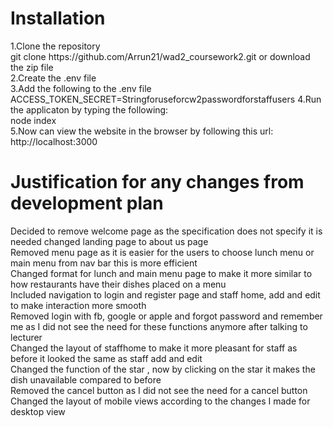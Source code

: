 <h1>Installation</h1>
1.Clone the repository
<br>
git clone https://github.com/Arrun21/wad2_coursework2.git    
or download the zip file
<br>
2.Create the .env file 
<br>
3.Add the following to the .env file <br>
ACCESS_TOKEN_SECRET=Stringforuseforcw2passwordforstaffusers   
4.Run the applicaton by typing the following:<br>
node index
<br>
5.Now can view the website in the browser by following this url:<br>
http://localhost:3000
<br>
<h1>Justification for any changes from development plan</h1>

Decided to remove welcome page as the specification does not specify it is needed changed landing page to about us page<br>
Removed menu page as it is easier for the users to choose lunch menu or main menu from nav bar this is more efficient<br>
Changed format for lunch and main menu page to make it more similar to how restaurants have their dishes placed on a menu<br>
Included navigation to login and register page and staff home, add and edit to make interaction more smooth<br>
Removed login with fb, google or apple and forgot password and remember me as I did not see the need for these functions anymore after talking to lecturer<br>
Changed the layout of staffhome to make it more pleasant for staff as before it looked the same as staff add and edit<br>
Changed the function of the star , now by clicking on the star it makes the dish unavailable compared to before<br>
Removed the cancel button as I did not see the need for a cancel button<br>
Changed the layout of mobile views according to the changes I made for desktop view

